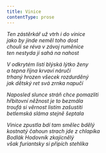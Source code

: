 ```yaml
---
title: Vinice
contentType: prose
---
```


_Ten zástěrkář už vtrh i do vinice  
jako by jinde neměl toho dost  
choulí se réva v závoj ruměnice  
ten nestyda jí sahá na nahost_

  

_V odkrytém listí blýská lýtko ženy  
a tepna října krvaví náručí  
trhaný hrozen všecek rozdurděný  
jak dětský ret svá zrnka napučí_

  

_Naposled slunce stráň chce pomazliti  
hřbitovní něžnost je to bezmála  
troufá si věrnost listím zašustiti  
betlemská sláma stejně šeptala_

  

_Vinice zpustla bdí tam smělec bdělý  
kostnatý čahoun strach jde z chlapíka  
Bodlák Hodovník zkajícnělý  
však furiantsky si připích stehlíka_
